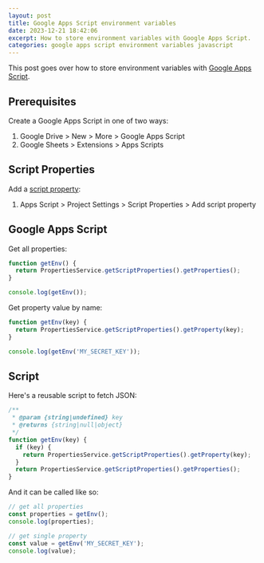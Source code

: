 ```yaml
---
layout: post
title: Google Apps Script environment variables
date: 2023-12-21 18:42:06
excerpt: How to store environment variables with Google Apps Script.
categories: google apps script environment variables javascript
---
```


This post goes over how to store environment variables with [Google Apps Script](https://www.google.com/script/start/).

## Prerequisites

Create a Google Apps Script in one of two ways:

1. Google Drive > New > More > Google Apps Script
2. Google Sheets > Extensions > Apps Scripts

## Script Properties

Add a [script property](https://developers.google.com/apps-script/reference/properties):

1. Apps Script > Project Settings > Script Properties > Add script property

## Google Apps Script

Get all properties:

```js
function getEnv() {
  return PropertiesService.getScriptProperties().getProperties();
}

console.log(getEnv());
```

Get property value by name:

```js
function getEnv(key) {
  return PropertiesService.getScriptProperties().getProperty(key);
}

console.log(getEnv('MY_SECRET_KEY'));
```

## Script

Here's a reusable script to fetch JSON:

```js
/**
 * @param {string|undefined} key
 * @returns {string|null|object}
 */
function getEnv(key) {
  if (key) {
    return PropertiesService.getScriptProperties().getProperty(key);
  }
  return PropertiesService.getScriptProperties().getProperties();
}
```

And it can be called like so:

```js
// get all properties
const properties = getEnv();
console.log(properties);

// get single property
const value = getEnv('MY_SECRET_KEY');
console.log(value);
```
